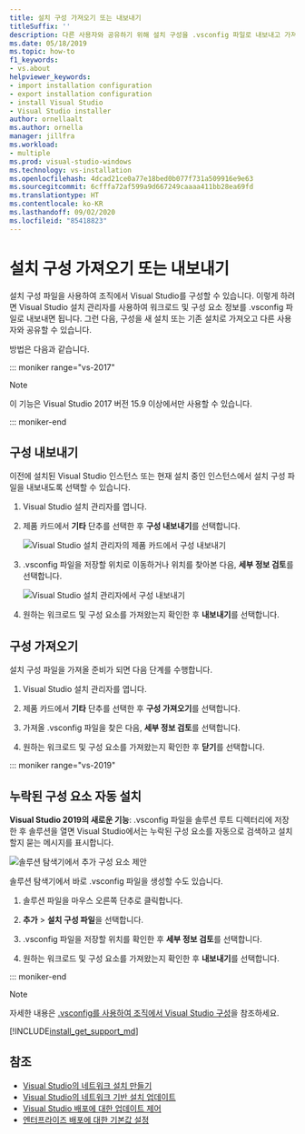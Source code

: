 ```yaml
---
title: 설치 구성 가져오기 또는 내보내기
titleSuffix: ''
description: 다른 사용자와 공유하기 위해 설치 구성을 .vsconfig 파일로 내보내고 가져와 복제하는 방법을 알아봅니다.
ms.date: 05/18/2019
ms.topic: how-to
f1_keywords:
- vs.about
helpviewer_keywords:
- import installation configuration
- export installation configuration
- install Visual Studio
- Visual Studio installer
author: ornellaalt
ms.author: ornella
manager: jillfra
ms.workload:
- multiple
ms.prod: visual-studio-windows
ms.technology: vs-installation
ms.openlocfilehash: 4dcad21ce0a77e18bed0b077f731a509916e9e63
ms.sourcegitcommit: 6cfffa72af599a9d667249caaaa411bb28ea69fd
ms.translationtype: HT
ms.contentlocale: ko-KR
ms.lasthandoff: 09/02/2020
ms.locfileid: "85418823"
---
```

# <a name="import-or-export-installation-configurations"></a>설치 구성 가져오기 또는 내보내기

설치 구성 파일을 사용하여 조직에서 Visual Studio를 구성할 수 있습니다. 이렇게 하려면 Visual Studio 설치 관리자를 사용하여 워크로드 및 구성 요소 정보를 .vsconfig 파일로 내보내면 됩니다. 그런 다음, 구성을 새 설치 또는 기존 설치로 가져오고 다른 사용자와 공유할 수 있습니다.

방법은 다음과 같습니다.

::: moniker range="vs-2017"

> [!NOTE]
> 이 기능은 Visual Studio 2017 버전 15.9 이상에서만 사용할 수 있습니다.

::: moniker-end

## <a name="export-a-configuration"></a>구성 내보내기

이전에 설치된 Visual Studio 인스턴스 또는 현재 설치 중인 인스턴스에서 설치 구성 파일을 내보내도록 선택할 수 있습니다.

1. Visual Studio 설치 관리자를 엽니다.

1. 제품 카드에서 **기타** 단추를 선택한 후 **구성 내보내기**를 선택합니다.

   ![Visual Studio 설치 관리자의 제품 카드에서 구성 내보내기](../install/media/vs-2019/vs-installer-export-config.png)

1. .vsconfig 파일을 저장할 위치로 이동하거나 위치를 찾아본 다음, **세부 정보 검토**를 선택합니다.

   ![Visual Studio 설치 관리자에서 구성 내보내기](../install/media/vs-2019/export-configuration-confirmation.png)

1. 원하는 워크로드 및 구성 요소를 가져왔는지 확인한 후 **내보내기**를 선택합니다.

## <a name="import-a-configuration"></a>구성 가져오기

설치 구성 파일을 가져올 준비가 되면 다음 단계를 수행합니다.

1. Visual Studio 설치 관리자를 엽니다.

1. 제품 카드에서 **기타** 단추를 선택한 후 **구성 가져오기**를 선택합니다.

1. 가져올 .vsconfig 파일을 찾은 다음, **세부 정보 검토**를 선택합니다.

1. 원하는 워크로드 및 구성 요소를 가져왔는지 확인한 후 **닫기**를 선택합니다.

::: moniker range="vs-2019"

## <a name="automatically-install-missing-components"></a>누락된 구성 요소 자동 설치

**Visual Studio 2019의 새로운 기능**: .vsconfig 파일을 솔루션 루트 디렉터리에 저장한 후 솔루션을 열면 Visual Studio에서는 누락된 구성 요소를 자동으로 검색하고 설치할지 묻는 메시지를 표시합니다.

![솔루션 탐색기에서 추가 구성 요소 제안](../install/media/vs-2019/solution-explorer-config-file.png)

솔루션 탐색기에서 바로 .vsconfig 파일을 생성할 수도 있습니다.

1. 솔루션 파일을 마우스 오른쪽 단추로 클릭합니다.

1. **추가** > **설치 구성 파일**을 선택합니다.

1. .vsconfig 파일을 저장할 위치를 확인한 후 **세부 정보 검토**를 선택합니다.

1. 원하는 워크로드 및 구성 요소를 가져왔는지 확인한 후 **내보내기**를 선택합니다.

::: moniker-end

> [!NOTE]
> 자세한 내용은 [.vsconfig를 사용하여 조직에서 Visual Studio 구성](https://devblogs.microsoft.com/setup/configure-visual-studio-across-your-organization-with-vsconfig/)을 참조하세요.

[!INCLUDE[install_get_support_md](includes/install_get_support_md.md)]

## <a name="see-also"></a>참조

* [Visual Studio의 네트워크 설치 만들기](create-a-network-installation-of-visual-studio.md)
* [Visual Studio의 네트워크 기반 설치 업데이트](update-a-network-installation-of-visual-studio.md)
* [Visual Studio 배포에 대한 업데이트 제어](controlling-updates-to-visual-studio-deployments.md)
* [엔터프라이즈 배포에 대한 기본값 설정](set-defaults-for-enterprise-deployments.md)
